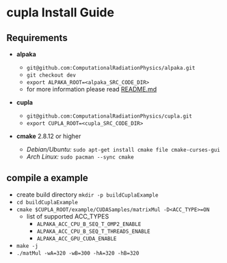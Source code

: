 cupla Install Guide
======================

Requirements
------------

- **alpaka** 
  - `git@github.com:ComputationalRadiationPhysics/alpaka.git`
  - `git checkout dev`
  - `export ALPAKA_ROOT=<alpaka_SRC_CODE_DIR>`
  - for more information please read [README.md](https://github.com/ComputationalRadiationPhysics/alpaka/blob/master/README.md)

- **cupla** 
  - `git@github.com:ComputationalRadiationPhysics/cupla.git`
  - `export CUPLA_ROOT=<cupla_SRC_CODE_DIR>`

- **cmake**  2.8.12 or higher
  - *Debian/Ubuntu:* `sudo apt-get install cmake file cmake-curses-gui`
  - *Arch Linux:* `sudo pacman --sync cmake`


compile a example
-----------------

- create build directory `mkdir -p buildCuplaExample`
- `cd buildCuplaExample`
- `cmake $CUPLA_ROOT/example/CUDASamples/matrixMul -D<ACC_TYPE>=ON`
    - list of supported ACC_TYPES
        - `ALPAKA_ACC_CPU_B_SEQ_T_OMP2_ENABLE`
        - `ALPAKA_ACC_CPU_B_SEQ_T_THREADS_ENABLE`
        - `ALPAKA_ACC_GPU_CUDA_ENABLE`
- `make -j`
- `./matMul -wA=320 -wB=300 -hA=320 -hB=320`
